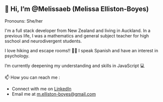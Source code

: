 ## 👋 Hi, I’m @Melissaeb (Melissa Elliston-Boyes)
Pronouns: She/her

I'm a full stack developer from New Zealand and living in Auckland. In a previous life, I was a mathematics and general subject teacher for high sschool and neurodivergent students.

I love hiking and escape rooms!! 🥾🧩 I speak Spanish and have an interest in psychology.

I’m currently deepening my understanding and skills in JavaScript 💻

📫 How you can reach me :
- Connect with me on [LinkedIn](https://www.linkedin.com/in/melissa-elliston-boyes-158259301/)
- Email me at m.elliston-boyes@gmail.com
